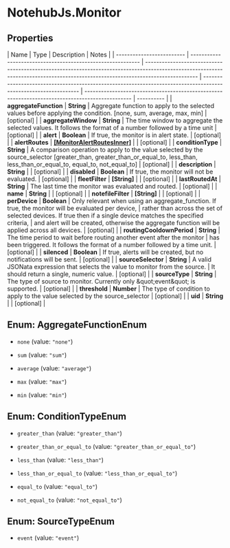 # NotehubJs.Monitor

## Properties

| Name                      | Type                                                        | Description                                                                                                                                                                     | Notes                                                                                                           |
| ------------------------- | ----------------------------------------------------------- | ------------------------------------------------------------------------------------------------------------------------------------------------------------------------------- | --------------------------------------------------------------------------------------------------------------- | ----------------------------------------------------------------------------------------------- | ---------- |
| **aggregateFunction**     | **String**                                                  | Aggregate function to apply to the selected values before applying the condition. [none, sum, average, max, min]                                                                | [optional]                                                                                                      |
| **aggregateWindow**       | **String**                                                  | The time window to aggregate the selected values. It follows the format of a number followed by a time unit                                                                     | [optional]                                                                                                      |
| **alert**                 | **Boolean**                                                 | If true, the monitor is in alert state.                                                                                                                                         | [optional]                                                                                                      |
| **alertRoutes**           | [**[MonitorAlertRoutesInner]**](MonitorAlertRoutesInner.md) |                                                                                                                                                                                 | [optional]                                                                                                      |
| **conditionType**         | **String**                                                  | A comparison operation to apply to the value selected by the source_selector [greater_than, greater_than_or_equal_to, less_than, less_than_or_equal_to, equal_to, not_equal_to] | [optional]                                                                                                      |
| **description**           | **String**                                                  |                                                                                                                                                                                 | [optional]                                                                                                      |
| **disabled**              | **Boolean**                                                 | If true, the monitor will not be evaluated.                                                                                                                                     | [optional]                                                                                                      |
| **fleetFilter**           | **[String]**                                                |                                                                                                                                                                                 | [optional]                                                                                                      |
| **lastRoutedAt**          | **String**                                                  | The last time the monitor was evaluated and routed.                                                                                                                             | [optional]                                                                                                      |
| **name**                  | **String**                                                  |                                                                                                                                                                                 | [optional]                                                                                                      |
| **notefileFilter**        | **[String]**                                                |                                                                                                                                                                                 | [optional]                                                                                                      |
| **perDevice**             | **Boolean**                                                 | Only relevant when using an aggregate_function. If true, the monitor will be evaluated per device,                                                                              | rather than across the set of selected devices. If true then if a single device matches the specified criteria, | and alert will be created, otherwise the aggregate function will be applied across all devices. | [optional] |
| **routingCooldownPeriod** | **String**                                                  | The time period to wait before routing another event after the monitor                                                                                                          | has been triggered. It follows the format of a number followed by a time unit.                                  | [optional]                                                                                      |
| **silenced**              | **Boolean**                                                 | If true, alerts will be created, but no notifications will be sent.                                                                                                             | [optional]                                                                                                      |
| **sourceSelector**        | **String**                                                  | A valid JSONata expression that selects the value to monitor from the source.                                                                                                   | It should return a single, numeric value.                                                                       | [optional]                                                                                      |
| **sourceType**            | **String**                                                  | The type of source to monitor. Currently only \&quot;event\&quot; is supported.                                                                                                 | [optional]                                                                                                      |
| **threshold**             | **Number**                                                  | The type of condition to apply to the value selected by the source_selector                                                                                                     | [optional]                                                                                                      |
| **uid**                   | **String**                                                  |                                                                                                                                                                                 | [optional]                                                                                                      |

## Enum: AggregateFunctionEnum

- `none` (value: `"none"`)

- `sum` (value: `"sum"`)

- `average` (value: `"average"`)

- `max` (value: `"max"`)

- `min` (value: `"min"`)

## Enum: ConditionTypeEnum

- `greater_than` (value: `"greater_than"`)

- `greater_than_or_equal_to` (value: `"greater_than_or_equal_to"`)

- `less_than` (value: `"less_than"`)

- `less_than_or_equal_to` (value: `"less_than_or_equal_to"`)

- `equal_to` (value: `"equal_to"`)

- `not_equal_to` (value: `"not_equal_to"`)

## Enum: SourceTypeEnum

- `event` (value: `"event"`)
